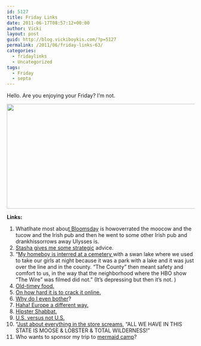 ```yaml
---
id: 5127
title: Friday Links
date: 2011-06-17T08:57:12+00:00
author: Vicki
layout: post
guid: http://blog.vickiboykis.com/?p=5127
permalink: /2011/06/friday-links-63/
categories:
  - fridaylinks
  - Uncategorized
tags:
  - Friday
  - septa
---
```

Hello. Are you enjoying your Friday? I&#8217;m not.

[<img class="aligncenter size-full wp-image-5128" title="Screen shot 2011-06-17 at 8.39.47 AM" src="http://blog.vickiboykis.com/wp-content/uploads/2011/06/Screen-shot-2011-06-17-at-8.39.47-AM.png" alt="" width="562" height="280" />](http://blog.vickiboykis.com/wp-content/uploads/2011/06/Screen-shot-2011-06-17-at-8.39.47-AM.png)

**Links:**

  1. WhatIhate most abou<a href="http://www.believermag.com/exclusives/?read=article_ruland" target="_blank">t Bloomsday</a> is howoverrated the moocow and the tucow and the Irish pub and then he went to some other Irish pub and drankhissorrows away Ulysses is.
  2. <a href="http://www.northwestmommy.com/2011/my-first-dog" target="_blank">Stasha gives me some strategic</a> advice.
  3. &#8220;<a href="http://nplusonemag.com/christmas-in-baltimore-city-2009" target="_blank">My homeboy is interred at a cemetery </a>with a swan lake where we used to take our girls at night because it was a park with a lake and it was just over the line and in the county. “The County” then meant safety and comfort to us, in the way that the neighborhood where the HBO show “The Wire” was filmed did not.&#8221; (It&#8217;s depressing but then it&#8217;s not. )
  4. <a href="http://innatthecrossroads.wordpress.com/" target="_blank">Old-timey food. </a>
  5. <a href="http://emilylhauserinmyhead.wordpress.com/2011/06/07/programming-idk/" target="_blank">On how hard it is to crack it online.</a>
  6. <a href="http://dial-press.atrandom.com/2011/04/26/vaclav-lena-by-haley-tanner/" target="_blank">Why do I even bother</a>?
  7. <a href="http://therumpus.net/2011/06/the-rumpus-interview-with-tony-perrottet/" target="_blank">Haha! Europe a different way. </a>
  8. <a href="http://www.tabletmag.com/life-and-religion/70048/powering-down-2/" target="_blank">Hipster Shabbat. </a>
  9. <a href="http://ivorypomegranate.com/2011/06/14/oddities-of-america/" target="_blank">U.S. versus not U.S. </a>
 10. &#8220;<a href="http://www.suburbansweetheart.com/2011/06/redneck-disney-world.html" target="_blank">Just about everything in the store screams,</a> &#8220;ALL WE HAVE IN THIS STATE IS MOOSE & LOBSTER & TOTAL WILDERNESS!&#8221;
 11. Who wants to sponsor my trip to <a href="http://thehairpin.com/2011/06/last-weekend-i-went-to-mermaid-camp" target="_blank">mermaid camp</a>?